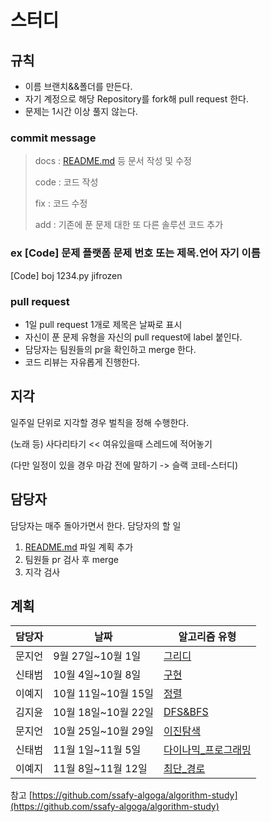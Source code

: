 # 스터디

## 규칙

- 이름 브랜치&&폴더를 만든다.
- 자기 계정으로 해당 Repository를 fork해 pull request 한다.
- 문제는 1시간 이상 풀지 않는다.

### commit message

> docs : [README.md](http://readme.md/) 등 문서 작성 및 수정
>
> code : 코드 작성
>
> fix : 코드 수정
>
> add : 기존에 푼 문제 대한 또 다른 솔루션 코드 추가

### ex [Code] 문제 플랫폼 문제 번호 또는 제목.언어 자기 이름

[Code] boj 1234.py jifrozen

### pull request

- 1일 pull request 1개로 제목은 날짜로 표시
- 자신이 푼 문제 유형을 자신의 pull request에 label 붙인다.
- 담당자는 팀원들의 pr을 확인하고 merge 한다.
- 코드 리뷰는 자유롭게 진행한다.

## 지각

일주일 단위로 지각할 경우 벌칙을 정해 수행한다.

(노래 등) 사다리타기 << 여유있을때 스레드에 적어놓기

(다만 일정이 있을 경우 마감 전에 말하기 -> 슬랙 코테-스터디)

## 담당자

담당자는 매주 돌아가면서 한다.
담당자의 할 일

1. [README.md](http://readme.md/) 파일 계획 추가
2. 팀원들 pr 검사 후 merge
3. 지각 검사

## 계획

| 담당자 | 날짜                | 알고리즘 유형                                       |
| ------ | ------------------- | --------------------------------------------------- |
| 문지언 | 9월 27일~10월 1일   | [그리디](계획/그리디.md)                            |
| 신태범 | 10월 4일~10월 8일   | [구현](계획/구현.md)                                |
| 이예지 | 10월 11일~10월 15일 | [정렬](계획/정렬.md)                                |
| 김지윤 | 10월 18일~10월 22일 | [DFS&BFS](계획/DFS&BFS.md)                          |
| 문지언 | 10월 25일~10월 29일 | [이진탐색](계획/이진탐색.md)                        |
| 신태범 | 11월 1일~11월 5일   | [다이나믹\_프로그래밍](계획/다이나믹_프로그래밍.md) |
| 이예지 | 11월 8일~11월 12일  | [최단\_경로](계획/최단_경로.md)                     |

참고 [https://github.com/ssafy-algoga/algorithm-study](https://github.com/ssafy-algoga/algorithm-study)
